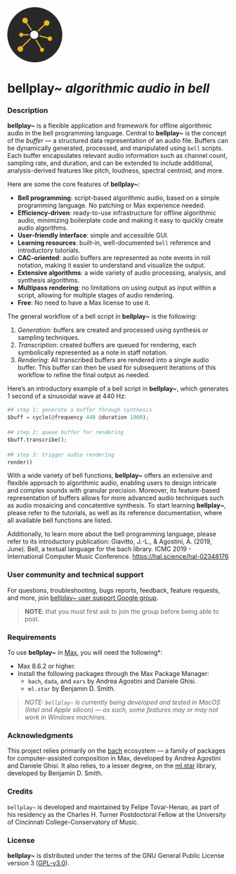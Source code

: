 <img src="media/logo.png" alt="bellplay logo" width="125"/>

# **bellplay~** _algorithmic audio in bell_

### Description

**bellplay~** is a flexible application and framework for offline algorithmic audio in the bell programming language. Central to **bellplay~** is the concept of the _buffer_ — a structured data representation of an audio file. Buffers can be dynamically generated, processed, and manipulated using `bell` scripts. Each buffer encapsulates relevant audio information such as channel count, sampling rate, and duration, and can be extended to include additional, analysis-derived features like pitch, loudness, spectral centroid, and more.

Here are some the core features of **bellplay~**:
* **Bell programming**: script-based algorithmic audio, based on a simple programming language. No patching or Max experience needed.
* **Efficiency-driven**: ready-to-use infrastructure for offline algorithmic audio, minimizing boilerplate code and making it easy to quickly create audio algorithms.
* **User-friendly interface**: simple and accessible GUI.
* **Learning resources**: built-in, well-documented `bell` reference and introductory tutorials.
* **CAC-oriented**: audio buffers are represented as note events in roll notation, making it easier to understand and visualize the output.
* **Extensive algorithms**: a wide variety of audio processing, analysis, and synthesis algorithms. 
* **Multipass rendering**: no limitations on using output as input within a script, allowing for multiple stages of audio rendering.
* **Free**: No need to have a Max license to use it.

The general workflow of a bell script in **bellplay~** is the following:

1. _Generation_: buffers are created and processed using synthesis or sampling techniques. 
2. _Transcription_: created buffers are queued for rendering, each symbolically represented as a note in staff notation.
3. _Rendering_: All transcribed buffers are rendered into a single audio buffer. This buffer can then be used for subsequent iterations of this workflow to refine the final output as needed. 

Here’s an introductory example of a bell script in **bellplay~**, which generates 1 second of a sinusoidal wave at 440 Hz:


```py
## step 1: generate a buffer through synthesis
$buff = cycle(@frequency 440 @duration 1000);

## step 2: queue buffer for rendering
$buff.transcribe();

## step 3: trigger audio rendering
render()
```

With a wide variety of bell functions, **bellplay~** offers an extensive and flexible approach to algorithmic audio, enabling users to design intricate and complex sounds with granular precision. Moreover, its feature-based representation of buffers allows for more advanced audio techniques such as audio mosaicing and concatentive synthesis. To start learning **bellplay~**, please refer to the tutorials, as well as its reference documentation, where all available bell functions are listed. 

Additionally, to learn more about the bell programming language, please refer to its introductory publication: 
Giavitto, J.-L., & Agostini, A. (2019, June). Bell, a textual language for the bach library. ICMC 2019 - International Computer Music Conference. https://hal.science/hal-02348176

### User community and technical support

For questions, troubleshooting, bugs reports, feedback, feature requests, and more, join [bellplay~ user support Google group](https://groups.google.com/g/bellplay-support/). 

> **NOTE**: that you must first ask to join the group before being able to post.


### Requirements

To use **bellplay~** in [Max](https://cycling74.com/downloads), you will need the following*:

- Max 8.6.2 or higher.
- Install the following packages through the Max Package Manager:
  - `bach`, `dada`, and `ears` by Andrea Agostini and Daniele Ghisi.
  - `ml.star` by Benjamin D. Smith.
  
> _NOTE: `bellplay~` is currently being developed and tested in MacOS (Intel and Apple silicon) — as such, some features may or may not work in Windows machines_.

### Acknowledgments
This project relies primarily on the [bach](https://bachproject.net) ecosystem — a family of packages for computer-assisted composition in Max, developed by Andrea Agostini and Daniele Ghisi. It also relies, to a lesser degree, on the [ml.star]([https://](https://www.benjamindaysmith.com/ml-machine-learning-toolkit-in-max)) library, developed by Benjamin D. Smith.

### Credits 
`bellplay~` is developed and maintained by Felipe Tovar-Henao, as part of his residency as the Charles H. Turner Postdoctoral Fellow at the University of Cincinnati College-Conservatory of Music.

### License
**bellplay~** is distributed under the terms of the GNU General Public License version 3 ([GPL-v3.0](https://www.gnu.org/licenses/gpl-3.0.en.html)).